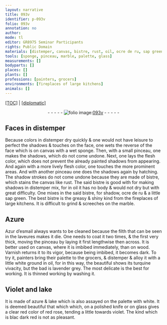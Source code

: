 ```yaml
---
layout: narrative
title: 093v
identifier: p-093v
folio: 093v
annotation: no
author:
mode: tl
editor: GR8975 Seminar Participants
rights: Public Domain
materials: [distemper, canvas, bistre, rust, oil, ocre de ru, sap green, marble, Azure, Azur d’esmail, wood, Varnish, lake, azure, polished knife, glass]
tools: [sponge, pinceau, marble, palette, glass]
measurements: []
bodyparts: []
places: []
plants: []
professions: [painters, grocers]
environments: [fireplaces of large kitchens]
animals: []
---
```


 <p><a href="{{ site.baseurl }}/translation/">[TOC]</a> | <a href="{{ site.baseurl }}/texts/p-093v_tc/" target="_blank">[diplomatic]</a></p><div class="folio" align="center">- - - - - <a href="http://gallica.bnf.fr/ark:/12148/btv1b10500001g/f192.image" target="_blank"><img src="https://cu-mkp.github.io/2017-workshop-edition/assets/photo-icon.png" alt="folio image: " style="display:inline-block; margin-bottom:-3px;"/>093v</a> - - - - - </div>  
  

## Faces in <span class="m">distemper</span>

 
Because colors in <span class="m">distemper</span> dry quickly & one would not have leisure to perfect the shadows & touches on the face, one wets the reverse of the face which is on <span class="m">canvas</span> with a wet <span class="tl">sponge</span>. Then, with a small <span class="tl">pinceau</span>, one makes the shadows, which do not come undone. Next, one lays the flesh color, which does not prevent the already painted shadows from appearing. And again with a more lively flesh color, one touches the more prominent areas. And with another <span class="tl">pinceau</span> one does the shadows <span class="add">again</span> by hatching. The shadow strokes do not come undone because they are made of <span class="m">bistre</span>, which stains the <span class="m">canvas</span> like <span class="m">rust</span>. The said <span class="m">bistre</span> is good <span class="del">with</span> for making shadows in <span class="m">distemper</span> <span class="del">mix</span>, for in <span class="m">oil</span> it has no body & would not dry but with great difficulty. One mixes in the said <span class="m">bistre</span>, for shadow, <span class="m">ocre de ru</span> & a little <span class="m">sap green</span>. The best <span class="m">bistre</span> is the greasy & shiny kind from the <span class="env">fireplaces of large kitchens</span>. It is difficult to grind & screeches on the <span class="tl"><span class="m">marble</span></span>.
 
 
  

## <span class="m">Azure</span>

 
<span class="m">Azur d’esmail</span> always wants to be cleaned because the filth that can be seen in the laveures makes it die. One needs to coat it two times, & the first very thick, moving the <span class="tl">pinceau</span> by laying it first lengthwise then across.  It is better used on <span class="m">canvas</span>, where it is imbibed immediately, than on <span class="m">wood</span>. <span class="m">Varnish</span> returns it to its vigor, because being imbibed, it becomes dark. To try it, <span class="pro">painters</span> bring their <span class="tl">palette</span> to the <span class="pro">grocers</span>, & distemper & alloy it with a little white ground in <span class="m">oil</span>, for in this way, the beautiful shows its turquine vivacity, but the bad is lavender grey. The most delicate is the best for working. It is thinned <span class="del">working</span> by washing it.
 
 
  

## Violet and <span class="m">lake</span>

 
It is made of <span class="m">azure</span> & <span class="m">lake</span> which is also assayed on the <span class="tl">palette</span> with white. It is deemed beautiful that which which, on a <span class="m">polished knife</span> or on <span class="tl"><span class="m">glass</span></span> gives a clear <span class="del">red</span> color of red rose, tending a little towards violet. The kind which is <span class="del">blac</span> dark red is not as pleasant.
 
 